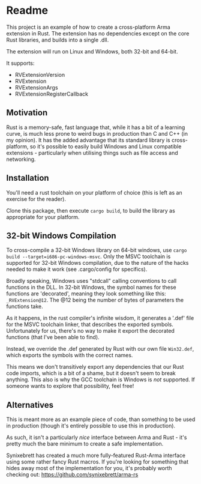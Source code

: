 # Readme

This project is an example of how to create a cross-platform Arma extension in Rust. 
The extension has no dependencies except on the core Rust libraries, and builds into a single .dll.

The extension will run on Linux and Windows, both 32-bit and 64-bit.

It supports:
* RVExtensionVersion
* RVExtension
* RVExtensionArgs
* RVExtensionRegisterCallback

## Motivation

Rust is a memory-safe, fast language that, while it has a bit of a learning curve, is much less prone to weird bugs in production than C and C++ (in my opinion).
It has the added advantage that its standard library is cross-platform, so it's possible to easily build Windows and Linux compatible extensions - particularly when utilising things such as file access and networking.

## Installation

You'll need a rust toolchain on your platform of choice (this is left as an exercise for the reader).

Clone this package, then execute `cargo build`, to build the library as appropriate for your platform.

## 32-bit Windows Compilation

To cross-compile a 32-bit Windows library on 64-bit windows, use `cargo build --target=i686-pc-windows-msvc`. 
Only the MSVC toolchain is supported for 32-bit Windows compilation, due to the nature of the hacks needed to make it work (see .cargo/config for specifics).

Broadly speaking, Windows uses "stdcall" calling conventions to call functions in the DLL. In 32-bit Windows, the symbol names for these functions are 'decorated', meaning they look something like this: `_RVExtension@12`. The @12 being the number of bytes of parameters the functions take.

As it happens, in the rust compiler's infinite wisdom, it generates a '.def' file for the MSVC toolchain linker, that describes the exported symbols. Unfortunately for us, there's no way to make it export the decorated functions (that I've been able to find).

Instead, we override the .def generated by Rust with our own file `Win32.def`, which exports the symbols with the correct names.

This means we don't transitively export any dependencies that our Rust code imports, which is a bit of a shame, but it doesn't seem to break anything.
This also is why the GCC toolchain is Windows is *not* supported. If someone wants to explore that possibility, feel free!

## Alternatives

This is meant more as an example piece of code, than something to be used in production (though it's entirely possible to use this in production).

As such, it isn't a particularly *nice* interface between Arma and Rust - it's pretty much the bare minimum to create a safe implementation.

Synixebrett has created a much more fully-featured Rust-Arma interface using some rather fancy Rust macros. If you're looking for something that hides away most of the implementation for you, it's probably worth checking out: https://github.com/synixebrett/arma-rs

